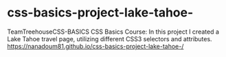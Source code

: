 # css-basics-project-lake-tahoe-
TeamTreehouseCSS-BASICS
CSS Basics Course:  In this project I created a Lake Tahoe travel page, utilizing different CSS3 selectors and attributes.
https://nanadoum81.github.io/css-basics-project-lake-tahoe-/
